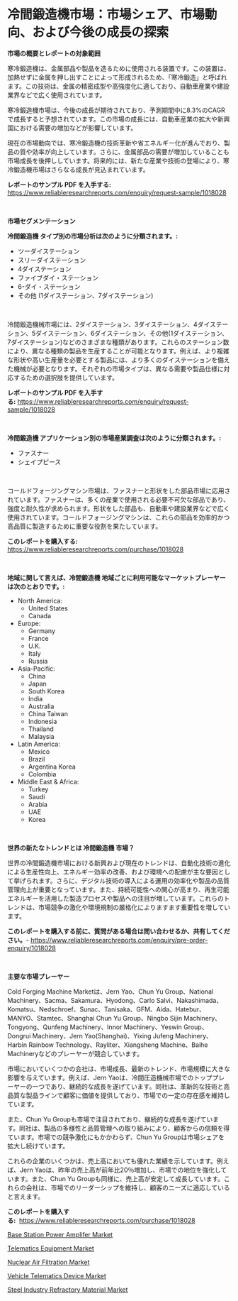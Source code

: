 <p><h1>冷間鍛造機市場：市場シェア、市場動向、および今後の成長の探索</h1></p><p><strong>市場の概要とレポートの対象範囲</strong></p>
<p><p>寒冷鍛造機は、金属部品や製品を造るために使用される装置です。この装置は、加熱せずに金属を押し出すことによって形成されるため、「寒冷鍛造」と呼ばれます。この技術は、金属の精密成型や高強度化に適しており、自動車産業や建設業界などで広く使用されています。</p><p>寒冷鍛造機市場は、今後の成長が期待されており、予測期間中に8.3%のCAGRで成長すると予想されています。この市場の成長には、自動車産業の拡大や新興国における需要の増加などが影響しています。</p><p>現在の市場動向では、寒冷鍛造機の技術革新や省エネルギー化が進んでおり、製品の質や効率が向上しています。さらに、金属部品の需要が増加していることも市場成長を後押ししています。将来的には、新たな産業や技術の登場により、寒冷鍛造機市場はさらなる成長が見込まれています。</p></p>
<p><strong>レポートのサンプル PDF を入手する:</strong> <a href="https://www.reliableresearchreports.com/enquiry/request-sample/1018028">https://www.reliableresearchreports.com/enquiry/request-sample/1018028</a></p>
<p>&nbsp;</p>
<p><strong>市場セグメンテーション</strong></p>
<p><strong>冷間鍛造機 タイプ別の市場分析は次のように分類されます。:</strong></p>
<p><ul><li>ツーダイステーション</li><li>スリーダイステーション</li><li>4ダイステーション</li><li>ファイブダイ・ステーション</li><li>6-ダイ・ステーション</li><li>その他 (1ダイステーション、7ダイステーション)</li></ul></p>
<p>&nbsp;</p>
<p><p>冷間鍛造機械市場には、2ダイステーション、3ダイステーション、4ダイステーション、5ダイステーション、6ダイステーション、その他(1ダイステーション、7ダイステーション)などのさまざまな種類があります。これらのステーション数により、異なる種類の製品を生産することが可能となります。例えば、より複雑な形状や高い生産量を必要とする製品には、より多くのダイステーションを備えた機械が必要となります。それぞれの市場タイプは、異なる需要や製品仕様に対応するための選択肢を提供しています。</p></p>
<p><strong>レポートのサンプル PDF を入手する:</strong>&nbsp;<a href="https://www.reliableresearchreports.com/enquiry/request-sample/1018028">https://www.reliableresearchreports.com/enquiry/request-sample/1018028</a></p>
<p>&nbsp;</p>
<p><strong> 冷間鍛造機 アプリケーション別の市場産業調査は次のように分類されます。:</strong></p>
<p><ul><li>ファスナー</li><li>シェイプピース</li></ul></p>
<p>&nbsp;</p>
<p><p>コールドフォージングマシン市場は、ファスナーと形状をした部品市場に応用されています。ファスナーは、多くの産業で使用される必要不可欠な部品であり、強度と耐久性が求められます。形状をした部品も、自動車や建設業界などで広く使用されています。コールドフォージングマシンは、これらの部品を効率的かつ高品質に製造するために重要な役割を果たしています。</p></p>
<p><strong>このレポートを購入する:</strong>&nbsp; <a href="https://www.reliableresearchreports.com/purchase/1018028">https://www.reliableresearchreports.com/purchase/1018028</a></p>
<p>&nbsp;</p>
<p><strong>地域に関して言えば、冷間鍛造機 地域ごとに利用可能なマーケットプレーヤーは次のとおりです。:</strong></p>
<p><ul>
    <li>
        North America:
        <ul>
            <li>United States</li>
            <li>Canada</li>
        </ul>
    </li>
    <li>
        Europe:
        <ul>
            <li>Germany</li>
            <li>France</li>
            <li>U.K.</li>
            <li>Italy</li>
            <li>Russia</li>
        </ul>
    </li>
    <li>
        Asia-Pacific:
        <ul>
            <li>China</li>
            <li>Japan</li>
            <li>South Korea</li>
            <li>India</li>
            <li>Australia</li>
            <li>China Taiwan</li>
            <li>Indonesia</li>
            <li>Thailand</li>
            <li>Malaysia</li>
        </ul>
    </li>
    <li>
        Latin America:
        <ul>
            <li>Mexico</li>
            <li>Brazil</li>
            <li>Argentina Korea</li>
            <li>Colombia</li>
        </ul>
    </li>
    <li>
        Middle East & Africa:
        <ul>
            <li>Turkey</li>
            <li>Saudi</li>
            <li>Arabia</li>
            <li>UAE</li>
            <li>Korea</li>
        </ul>
    </li>
    </ul></p>
<p>&nbsp;</p>
<p><strong>世界の新たなトレンドとは 冷間鍛造機 市場？</strong></p>
<p><p>世界の冷間鍛造機市場における新興および現在のトレンドは、自動化技術の進化による生産性向上、エネルギー効率の改善、および環境への配慮が主な要因として挙げられます。さらに、デジタル技術の導入による運用の効率化や製品の品質管理向上が重要となっています。また、持続可能性への関心が高まり、再生可能エネルギーを活用した製造プロセスや製品への注目が増しています。これらのトレンドは、市場競争の激化や環境規制の厳格化によりますます重要性を増しています。</p></p>
<p><strong>このレポートを購入する前に、質問がある場合は問い合わせるか、共有してください。</strong>- <a href="https://www.reliableresearchreports.com/enquiry/pre-order-enquiry/1018028">https://www.reliableresearchreports.com/enquiry/pre-order-enquiry/1018028</a></p>
<p>&nbsp;</p>
<p><strong>主要な市場プレーヤー</strong></p>
<p><p>Cold Forging Machine Marketは、Jern Yao、Chun Yu Group、National Machinery、Sacma、Sakamura、Hyodong、Carlo Salvi、Nakashimada、Komatsu、Nedschroef、Sunac、Tanisaka、GFM、Aida、Hatebur、MANYO、Stamtec、Shanghai Chun Yu Group、Ningbo Sijin Machinery、Tongyong、Qunfeng Machinery、Innor Machinery、Yeswin Group、Dongrui Machinery、Jern Yao(Shanghai)、Yixing Jufeng Machinery、Harbin Rainbow Technology、Rayliter、Xiangsheng Machine、Baihe Machineryなどのプレーヤーが競合しています。</p><p>市場においていくつかの会社は、市場成長、最新のトレンド、市場規模に大きな影響を与えています。例えば、Jern Yaoは、冷間圧造機械市場でのトッププレーヤーの一つであり、継続的な成長を遂げています。同社は、革新的な技術と高品質な製品ラインで顧客に価値を提供しており、市場での一定の存在感を維持しています。</p><p>また、Chun Yu Groupも市場で注目されており、継続的な成長を遂げています。同社は、製品の多様性と品質管理への取り組みにより、顧客からの信頼を得ています。市場での競争激化にもかかわらず、Chun Yu Groupは市場シェアを拡大し続けています。</p><p>これらの企業のいくつかは、売上高においても優れた業績を示しています。例えば、Jern Yaoは、昨年の売上高が前年比20％増加し、市場での地位を強化しています。また、Chun Yu Groupも同様に、売上高が安定して成長しています。これらの会社は、市場でのリーダーシップを維持し、顧客のニーズに適応していると言えます。</p></p>
<p><strong>このレポートを購入する:</strong>&nbsp;&nbsp;<a href="https://www.reliableresearchreports.com/purchase/1018028">https://www.reliableresearchreports.com/purchase/1018028</a></p>
<p><p><a href="https://view.publitas.com/reportprime-1/base-station-power-amplifer-market-size-focuses-on-market-dynamics-in-depth-analysis-and-future-projections-of-its-market-forecasted-for-period-from-2024-to-2031/">Base Station Power Amplifer Market</a></p><p><a href="https://github.com/lbird53714/Market-Research-Report-List-3/blob/main/telematics-equipment-market.md">Telematics Equipment Market</a></p><p><a href="https://issuu.com/reportprime-2/docs/nuclear-air-filtration-market-size-2030.pptx">Nuclear Air Filtration Market</a></p><p><a href="https://github.com/dringals/Market-Research-Report-List-3/blob/main/vehicle-telematics-device-market.md">Vehicle Telematics Device Market</a></p><p><a href="https://bubble-tree-ea4.notion.site/Steel-Industry-Refractory-Material-Market-Size-Growth-and-Forecast-from-2024-2031-c898c550cbdd486291616934ae4be0ed">Steel Industry Refractory Material Market</a></p></p>